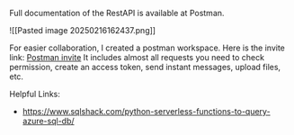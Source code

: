 
Full documentation of the RestAPI is available at Postman. 

![[Pasted image 20250216162437.png]]

For easier collaboration, I created a postman workspace. Here is the invite link: [Postman invite](https://app.getpostman.com/join-team?invite_code=b7b820fba5b804838d3010cc814dbb76c7982e08dd8b1eb2fff41a897d43aadc&target_code=92fbe65d6bdddef0a5166de7a4703b78) 
It includes almost all requests you need to check permission, create an access token, send instant messages, upload files, etc.


Helpful Links: 
- https://www.sqlshack.com/python-serverless-functions-to-query-azure-sql-db/